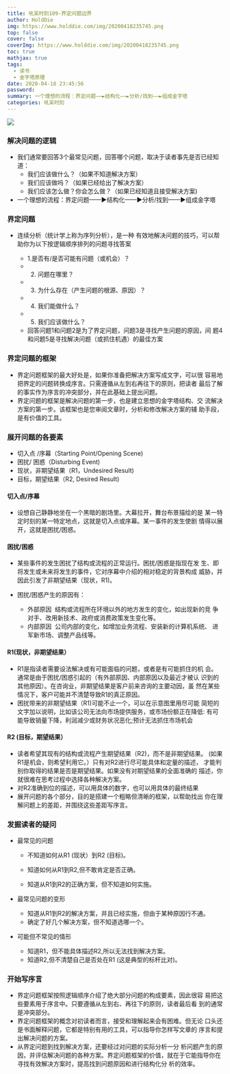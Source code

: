 ```yaml
---
title: 吼呆时刻109-界定问题边界
author: HoldDie
img: https://www.holddie.com/img/20200418235745.png
top: false
cover: false
coverImg: https://www.holddie.com/img/20200418235745.png
toc: true
mathjax: true
tags:
  - 读书
  - 金字塔原理
date: 2020-04-18 23:45:56
password:
summary: 一个理想的流程：界定问题——►结构化——►分析/找到——►组成金字塔
categories: 吼呆时刻
---
```


![](https://www.holddie.com/img/20200418235745.png)

### 解决问题的逻辑

- 我们通常要回答3个最常见问题，回答哪个问题，取决于读者事先是否已经知道：
  - 我们应该做什么？（如果不知道解决方案）
  - 我们应该做吗？（如果已经给出了解决方案）
  - 我们应该怎么做？你会怎么做？（如果已经知道且接受解决方案)
- 一个理想的流程：界定问题——►结构化——►分析/找到——►组成金字塔

### 界定问题

- 连续分析（统计学上称为序列分析），是一种 有效地解决问题的技巧，可以帮助你为以下按逻辑顺序排列的问题寻找答案

  - 1.是否有/是否可能有问题（或机会）？
  - 2. 问题在哪里？
  - 3. 为什么存在（产生问题的根源、原因）？
  - 4. 我们能做什么？
  - 5. 我们应该做什么？
  - 回答问题1和问题2是为了界定问题，问题3是寻找产生问题的原因，间 题4和问题5是寻找解决问题（或抓住机遇）的最佳方案


### 界定问题的框架

- 界定问题框架的最大好处是，如果你准备把解决方案写成文字，可以很 容易地把界定的问题转换成序言。只需遵循从左到右再往下的原则，把读者 最后了解的事实作为序言的冲突部分，并在此基础上提出问题。
- 界定问题的框架是解决问题的第一步，也是建立思想的金字塔结构、交 流解决方案的第一步。该框架也是您审阅文章时，分析和修改解决方案的辅 助手段，是有价值的工具。

### 展开问题的各要素

- 切入点 /序幕（Starting Point/Opening Scene)
- 困扰/ 困惑（Disturbing Event)
- 现状，非期望结果（R1，Undesired Result)
- 目标，期望结果（R2, Desired Result)

#### 切入点/序幕

- 设想自己静静地坐在一个黑暗的剧场里。大幕拉开，舞台布景描绘的是 某一特定时刻的某一特定地点，这就是切入点或序幕。某一事件的发生使剧 情得以展开，这就是困扰/困惑。

#### 困扰/困惑

- 某些事件的发生困扰了结构或流程的正常运行。困扰/困惑是指现在发 生、即将发生或未来将发生的事件，它对序幕中介绍的相对稳定的背景构成 威胁，并因此引发了非期望结果（现状，R1)。
- 困扰/困惑产生的原因有：

  - 外部原因  结构或流程所在环境以外的地方发生的变化，如出现新的竞 争对手、改用新技术、政府或消费政策发生变化等。
  - 内部原因  公司内部的变化，如增加业务流程、安装新的计算机系统、 进军新市场、调整产品线等。

#### R1(现状，非期望结果）

- R1是指读者需要设法解决或有可能面临的问题，或者是有可能抓住的机 会。通常是由于困扰/困惑引起的（有外部原因、内部原因以及最近才被认 识到的其他原因）。在咨询业，非期望结果是客户前来咨询的主要动因，虽 然在某些情况下，客户可能并不清楚导致R1的真正原因。
- 困扰带来的非期望结果（R1)可能不止一个，可以在示意图里用尽可能 简短的文字加以说明，比如该公司无法向市场提供服务，或市场份额正在降低: 有可能导致销量下降，利润减少或财务状况恶化;预计无法抓住市场机会

#### R2 (目标，期望结果）

- 读者希望其现有的结构或流程产生期望结果（R2)，而不是非期望结果。 (如果R1是机会，则希望利用它。）只有对R2进行尽可能具体和定量的描述， 才能判别你取得的结果是否是期望结果。如果没有对期望结果的全面准确的 描述，你就很难在思考过程中选择各种解决方案。
- 对R2准确到位的描述，可以用具体的数字，也可以用具体的最终结果
- 展开问题的各个部分，目的是搭建一个粗略但清晰的框架，以帮助找出 你在理解问题上的差距，并围绕这些差距写序言。

### 发掘读者的疑问

- 最常见的问题

  - 不知道如何从R1 (现状）到R2 (目标)。

  - 知道如何从R1到R2,但不敢肯定是否正确。
  - 知道从R1到R2的正确方案，但不知道如何实施。

- 最常见问题的变形

  - 知道从R1到R2的解决方案，并且已经实施，但由于某种原因行不通。
  - 确定了好几个解决方案，但不知道选哪一个。

- 可能但不常见的情形

  - 知道R1，但不能具体描述R2,所以无法找到解决方案。
  - 知道R2,但不清楚自己是否处在R1 (这是典型的标杆比对)。

### 开始写序言

- 界定问题框架按照逻辑顺序介绍了绝大部分问题的构成要素，因此很容 易把这些要素用于序言中。只要遵循从左到右、再往下的原则，读者最后看 到的通常是冲突部分。
- 界定问题框架的概念对初读者而言，接受和理解起来会有困难。但无论 口头还是书面解释问题，它都是特别有用的工具，可以指导你怎样写文章的 序言和提出解决问题的方案。
- 从界定问题到找到解决方案，还要经过对问题的实际分析一分 析问题产生的原因，并评估解决问题的各种方案。界定问题框架的价值，就在于它能指导你在寻找有效解决方案时，提高找到问题原因和进行结构化分 析的效率。

